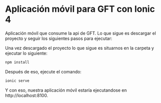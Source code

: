 # Aplicación móvil para GFT con Ionic 4

Aplicación móvil que consume la api de GFT. Lo que sigue es descargar el proyecto y seguir los siguientes pasos para ejecutar:

Una vez descargado el proyecto lo que sigue es situarnos en la carpeta y ejecutar lo siguiente:
```bash
npm install
```
Después de eso, ejecute el comando:
```bash
ionic serve
```
Y con eso, nuestra aplicación móvil estaría ejecutandose en http://localhost:8100.
